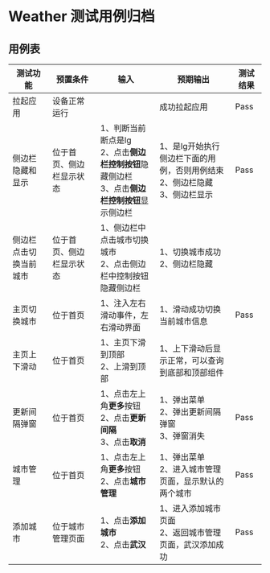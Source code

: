 # Weather 测试用例归档

## 用例表

|测试功能|预置条件|输入|预期输出|测试结果|
|--------------------------------|--------------------------------|--------------------------------|--------------------------------|--------------------------------|
|拉起应用|	设备正常运行|		|成功拉起应用|Pass|
|侧边栏隐藏和显示| 位于首页、侧边栏显示状态 | 1、判断当前断点是lg<br>2、点击**侧边栏控制按钮**隐藏侧边栏<br>3、点击**侧边栏控制按钮**显示侧边栏 |1、是lg开始执行侧边栏下面的用例，否则用例结束<br>2、侧边栏隐藏<br>3、侧边栏显示|Pass|
|侧边栏点击切换当前城市| 位于首页、侧边栏显示状态 | 1、侧边栏中点击城市切换城市<br/>2、点击侧边栏中控制按钮隐藏侧边栏 |1、切换城市成功<br>2、侧边栏隐藏||
| 主页切换城市 | 位于首页 | 1、注入左右滑动事件，左右滑动界面 | 1、滑动成功切换当前城市信息<br> |Pass|
| 主页上下滑动 | 位于首页 | 1、主页下滑到顶部<br>2、上滑到顶部 | 1、上下滑动后显示正常，可以查询到底部和顶部组件 ||
| 更新间隔弹窗 | 位于首页 | 1、点击左上角**更多**按钮<br>2、点击**更新间隔**<br/>3、点击**取消** | 1、弹出菜单<br/>2、弹出更新间隔弹窗<br/>3、弹窗消失 |Pass|
|城市管理| 位于首页 | 1、点击左上角**更多**按钮<br/>2、点击**城市管理** | 1、弹出菜单<br>2、进入城市管理页面，显示默认的两个城市 |Pass|
| 添加城市 | 位于城市管理页面 | 1、点击**添加城市**<br/>2、点击**武汉** | 1、进入添加城市页面<br/>2、返回城市管理页面，武汉添加成功 |Pass|

